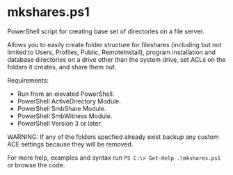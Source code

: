# mkshares.ps1
PowerShell script for creating base set of directories on a file server.

Allows you to easily create folder structure for fileshares (including but not limited to Users,
Profiles, Public, RemoteInstall), program installation and database directories on a drive other
than the system drive, set ACLs on the folders it creates, and share them out.

Requirements:
* Run from an elevated PowerShell.
* PowerShell ActiveDirectory Module.
* PowerShell SmbShare Module.
* PowerShell SmbWitness Module. 
* PowerShell Version 3 or later.

WARNING: If any of the folders specfied already exist backup any custom ACE settings because they will be removed.
    
For more help, examples and syntax run `PS C:\> Get-Help .\mkshares.ps1` or browse the code.
